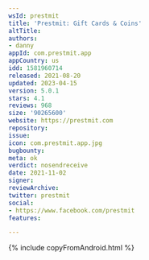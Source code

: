 ```yaml
---
wsId: prestmit
title: 'Prestmit: Gift Cards & Coins'
altTitle: 
authors:
- danny
appId: com.prestmit.app
appCountry: us
idd: 1581960714
released: 2021-08-20
updated: 2023-04-15
version: 5.0.1
stars: 4.1
reviews: 968
size: '90265600'
website: https://prestmit.com
repository: 
issue: 
icon: com.prestmit.app.jpg
bugbounty: 
meta: ok
verdict: nosendreceive
date: 2021-11-02
signer: 
reviewArchive: 
twitter: prestmit
social:
- https://www.facebook.com/prestmit
features: 

---
```


{% include copyFromAndroid.html %}
